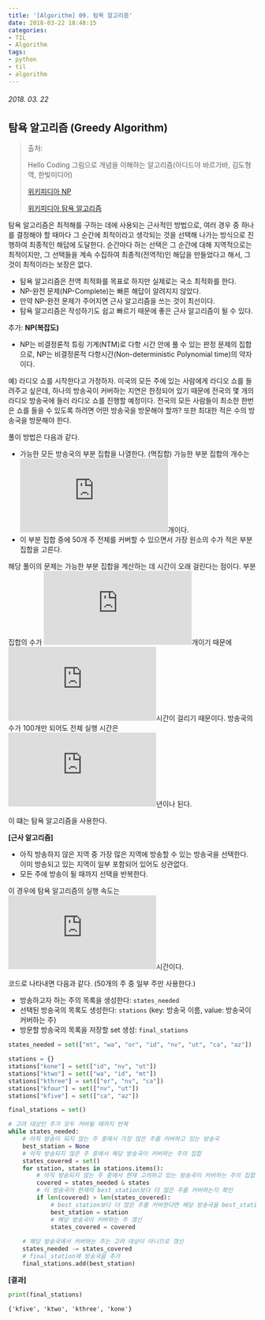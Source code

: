 ```yaml
---
title: '[Algorithm] 09. 탐욕 알고리즘'
date: 2018-03-22 18:48:15
categories:
- TIL
- Algorithm
tags:
- python
- til
- algorithm
---
```


###### 2018. 03. 22

## 탐욕 알고리즘 (Greedy Algorithm)

> 출처: 
>
> Hello Coding 그림으로 개념을 이해하는 알고리즘(아디드야 바르가바, 김도형 역, 한빛미디어)
>
> [위키피디아 NP](https://goo.gl/V8sxh1)
>
> [위키피디아 탐욕 알고리즘](https://goo.gl/pLVoPp)

탐욕 알고리즘은 최적해를 구하는 데에 사용되는 근사적인 방법으로, 여러 경우 중 하나를 결정해야 할 때마다 그 순간에 최적이라고 생각되는 것을 선택해 나가는 방식으로 진행하여 최종적인 해답에 도달한다. 순간마다 하는 선택은 그 순간에 대해 지역적으로는 최적이지만, 그 선택들을 계속 수집하여 최종적(전역적)인 해답을 만들었다고 해서, 그것이 최적이라는 보장은 없다.

- 탐욕 알고리즘은 전역 최적화를 목표로 하지만 실제로는 국소 최적화를 한다.
- NP-완전 문제(NP-Complete)는 빠른 해답이 알려지지 않았다.
- 만약 NP-완전 문제가 주어지면 근사 알고리즘을 쓰는 것이 최선이다.
- 탐욕 알고리즘은 작성하기도 쉽고 빠르기 때문에 좋은 근사 알고리즘이 될 수 있다.

추가: **NP(복잡도)**

- NP는 비결정론적 튜링 기계(NTM)로 다항 시간 안에 풀 수 있는 판정 문제의 집합으로, NP는 비결정론적 다항시간(Non-deterministic Polynomial time)의 약자이다.

예) 라디오 쇼를 시작한다고 가정하자. 미국의 모든 주에 있는 사람에게 라디오 쇼를 들려주고 싶은데, 하나의 방송곡이 커버하는 지연은 한정되어 있기 때문에 전국의 몇 개의 라디오 방송국에 들러 라디오 쇼를 진행할 예정이다. 전국의 모든 사람들이 최소한 한번은 쇼를 들을 수 있도록 하려면 어떤 방송국을 방문해야 할까? 또한 최대한 적은 수의 방송국을 방문해야 한다.

풀이 방법은 다음과 같다.

- 가능한 모든 방송국의 부분 집합을 나열한다. (멱집합) 가능한 부분 집합의 개수는 ![2^{n}](https://latex.codecogs.com/svg.latex?2%5E%7Bn%7D)개이다.
- 이 부분 집합 중에 50개 주 전체를 커버할 수 있으면서 가장 원소의 수가 적은 부분 집합을 고른다.

해당 풀이의 문제는 가능한 부분 집합을 계산하는 데 시간이 오래 걸린다는 점이다. 부분 집합의 수가 ![2^{n}](https://latex.codecogs.com/svg.latex?2%5E%7Bn%7D)개이기 때문에 ![\text O(n^2)](https://latex.codecogs.com/svg.latex?%5Ctext%20O%28n%5E2%29)시간이 걸리기 때문이다. 방송국의 수가 100개만 되어도 전체 실행 시간은 ![4\times10^{21}](https://latex.codecogs.com/svg.latex?%5Cinline%204%5Ctimes10%5E%7B21%7D)년이나 된다.

이 떄는 탐욕 알고리즘을 사용한다.

**[근사 알고리즘]**

- 아직 방송하지 않은 지역 중 가장 많은 지역에 방송할 수 있는 방송국을 선택한다. 이미 방송되고 있는 지역이 일부 포함되어 있어도 상관없다.
- 모든 주에 방송이 될 때까지 선택을 반복한다.

이 경우에 탐욕 알고리즘의 실행 속도는 ![\text O(n^2)](https://latex.codecogs.com/svg.latex?%5Ctext%20O%28n%5E2%29)시간이다.

코드로 나타내면 다음과 같다. (50개의 주 중 일부 주만 사용한다.)

- 방송하고자 하는 주의 목록을 생성한다:  `states_needed`
- 선택된 방송국의 목록도 생성한다:  `stations` (key: 방송국 이름, value: 방송국이 커버하는 주)
- 방문할 방송국의 목록을 저장할 set 생성: `final_stations`

```python
states_needed = set(["mt", "wa", "or", "id", "nv", "ut", "ca", "az"])

stations = {}
stations["kone"] = set(["id", "nv", "ut"])
stations["ktwo"] = set(["wa", "id", "mt"])
stations["kthree"] = set(["or", "nv", "ca"])
stations["kfour"] = set(["nv", "ut"])
stations["kfive"] = set(["ca", "az"])

final_stations = set()

# 고려 대상인 주가 모두 커버될 때까지 반복
while states_needed:
    # 아직 방송이 되지 않는 주 중에서 가장 많은 주를 커버하고 있는 방송국
    best_station = None
    # 아직 방송되지 않은 주 중에서 해당 방송국이 커버하는 주의 집합
    states_covered = set()
    for station, states in stations.items():
        # 아직 방송되지 않는 주 중에서 현재 고려하고 있는 방송국이 커버하는 주의 집합
        covered = states_needed & states
        # 이 방송국이 현재의 best_station보다 더 많은 주를 커버하는지 확인
        if len(covered) > len(states_covered):
            # best_station보다 더 많은 주를 커버한다면 해당 방송국을 best_station으로 갱신
            best_station = station
            # 해당 방송국이 커버하는 주 갱신
            states_covered = covered
    
    # 해당 방송국에서 커버하는 주는 고려 대상이 아니므로 갱신        
    states_needed -= states_covered
    # final_station에 방송국을 추가
    final_stations.add(best_station)
```

**[결과]**

```python
print(final_stations)
```

```
{'kfive', 'ktwo', 'kthree', 'kone'}
```

